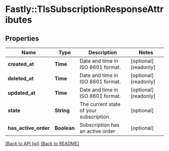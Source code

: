 # Fastly::TlsSubscriptionResponseAttributes

## Properties

| Name | Type | Description | Notes |
| ---- | ---- | ----------- | ----- |
| **created_at** | **Time** | Date and time in ISO 8601 format. | [optional][readonly] |
| **deleted_at** | **Time** | Date and time in ISO 8601 format. | [optional][readonly] |
| **updated_at** | **Time** | Date and time in ISO 8601 format. | [optional][readonly] |
| **state** | **String** | The current state of your subscription. | [optional] |
| **has_active_order** | **Boolean** | Subscription has an active order | [optional] |

[[Back to API list]](../../README.md#endpoints) [[Back to README]](../../README.md)

